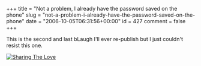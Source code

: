 +++
title = "Not a problem, I already have the password saved on the phone"
slug = "not-a-problem-i-already-have-the-password-saved-on-the-phone"
date = "2006-10-05T06:31:56+00:00"
id = 427
comment = false
+++

This is the second and last bLaugh I'll ever re-publish but I just couldn't resist this one.

[![Sharing The Love](http://blaugh.com/cartoons/061004_sharing_the_birth.gif "Sharing The Love")](http://blaugh.com/2006/10/04/sharing-the-love/)
